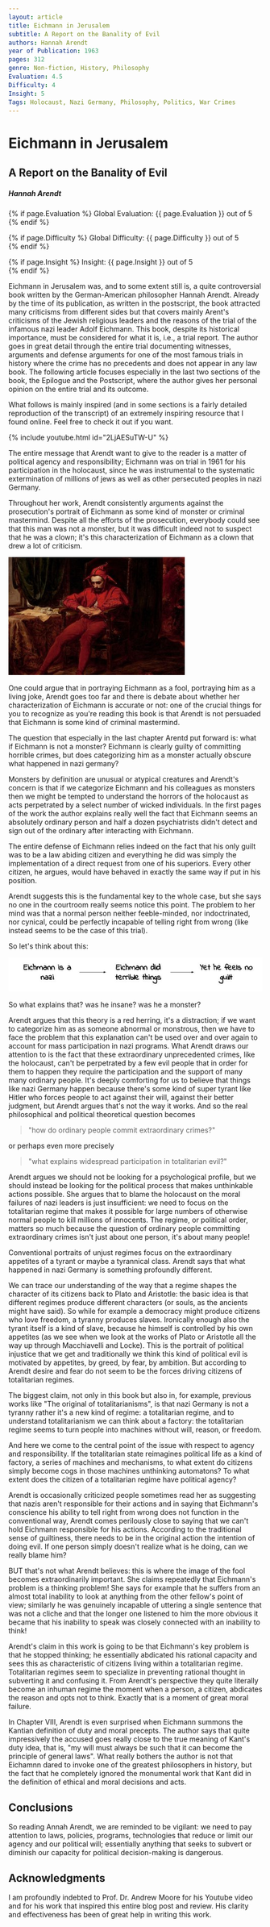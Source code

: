 ```yaml
---
layout: article
title: Eichmann in Jerusalem
subtitle: A Report on the Banality of Evil
authors: Hannah Arendt
year of Publication: 1963
pages: 312
genre: Non-fiction, History, Philosophy
Evaluation: 4.5
Difficulty: 4
Insight: 5
Tags: Holocaust, Nazi Germany, Philosophy, Politics, War Crimes
---
```

# Eichmann in Jerusalem
## A Report on the Banality of Evil
##### Hannah Arendt

<p>
{% if page.Evaluation %}
    Global Evaluation: {{ page.Evaluation }} out of 5 <br>
{% endif %}

{% if page.Difficulty %}
    Global Difficulty: {{ page.Difficulty }} out of 5 <br>
{% endif %}

{% if page.Insight %}
    Insight: {{ page.Insight }} out of 5 <br>
{% endif %}
</p>


Eichmann in Jerusalem was, and to some extent still is, a quite controversial book written by the German-American philosopher Hannah Arendt.
Already by the time of its publication, as written in the postscript, the book attracted many criticisms from different sides but that covers mainly Arent's criticisms of the Jewish religious leaders and the reasons of the trial of the infamous nazi leader Adolf Eichmann.
This book, despite its historical importance, must be considered for what it is, i.e., a trial report.
The author goes in great detail through the entire trial documenting witnesses, arguments and defense arguments for one of the most famous trials in history where the crime has no precedents and does not appear in any law book. The following article focuses especially in the last two sections of the book, the Epilogue and the Postscript, where the author gives her personal opinion on the entire trial and its outcome. 

What follows is mainly inspired (and in some sections is a fairly detailed reproduction of the transcript) of an extremely inspiring resource that I found online. Feel free to check it out if you want.

{% include youtube.html id="2LjAESuTW-U" %}

The entire message that Arendt want to give to the reader is a matter of political agency and responsibility; Eichmann was on trial in 1961 for his participation in the holocaust, since he was instrumental to the systematic extermination of millions of jews as well as other persecuted peoples in nazi Germany.

Throughout her work, Arendt consistently arguments against the prosecution's portrait of Eichmann as some kind of monster or criminal mastermind. Despite all the efforts of the prosecution, everybody could see that this man was not a monster, but it was difficult indeed not to suspect that he was a clown; it's this characterization of Eichmann as a clown that drew a lot of criticism.

![Fool](/assets/images/fool.jpg)

One could argue that in portraying Eichmann as a fool, portraying him as a living joke, Arendt goes too far and there is debate about whether her characterization of Eichmann is accurate or not: one of the crucial things for you to recognize as you're reading this book is that Arendt is not persuaded that Eichmann is some kind of criminal mastermind.

The question that especially in the last chapter Arentd put forward is: what if Eichmann is not a monster? Eichmann is clearly guilty of committing horrible crimes, but does categorizing him as a monster actually obscure what happened in nazi germany? 

Monsters by definition are unusual or atypical creatures and Arendt's concern is that if we categorize Eichmann and his colleagues as monsters then we might be tempted to understand the horrors of the holocaust as acts perpetrated by a select number of wicked individuals. In the first pages of the work the author explains really well the fact that Eichmann seems an absolutely ordinary person and half a dozen psychiatrists didn't detect and sign out of the ordinary after interacting with Eichmann. 

The entire defense of Eichmann relies indeed on the fact that his only guilt was to be a law abiding citizen and everything he did was simply the implementation of a direct request from one of his superiors. Every other citizen, he argues, would have behaved in exactly the same way if put in his position. 
 
Arendt suggests this is the fundamental key to the whole case, but she says no one in the courtroom really seems notice this point. The problem to her mind was that a normal person neither feeble-minded, nor indoctrinated, nor cynical, could be perfectly incapable of telling right from wrong (like instead seems to be the case of this trial).

So let's think about this:

![Logical Fallacy](/assets/images/Eichmann_guiltiness.jpg)

So what explains that? was he insane? was he a monster?

Arendt argues that this theory is a red herring, it's a distraction; if we want to categorize him as as someone abnormal or monstrous, then we have to face the problem that this explanation can't be used over and over again to account for mass participation in nazi programs. What Arendt draws our attention to is the fact that these extraordinary unprecedented crimes, like the holocaust, 
can't be perpetrated by a few evil people that in order for them to happen they require the participation and the support of many many ordinary people. 
It's deeply comforting for us to believe that things like nazi Germany happen because there's some kind of super tyrant like Hitler who forces people to act against their will, against their better judgment, but Arendt argues that's not the way it works. And so the real philosophical and political theoretical question becomes

> "how do ordinary people commit extraordinary crimes?"

or perhaps even more precisely

> "what explains widespread participation in totalitarian evil?"

Arendt argues we should not be looking for a psychological profile, but we should
instead be looking for the political process that makes unthinkable actions
possible. She argues that to blame the holocaust on the moral failures of nazi
leaders is just insufficient: we need to focus on the totalitarian regime that makes it possible for large numbers of otherwise normal people to kill millions of innocents. The regime, or political order, matters so much because the question of ordinary people committing extraordinary crimes isn't just about one person, it's about many people!

Conventional portraits of unjust regimes focus on the extraordinary appetites of
a tyrant or maybe a tyrannical class. Arendt says that what happened in nazi Germany is something profoundly different. 

We can trace our understanding of the way that a regime shapes the character
of its citizens back to Plato and Aristotle: the basic idea is that different regimes produce different characters (or souls, as the ancients might have
said). So while for example a democracy might produce citizens who love freedom, a tyranny produces slaves. Ironically enough also the tyrant itself is a kind of
slave, because he himself is controlled by his own appetites (as we see when we look at the works of Plato or Aristotle all the way up through Macchiavelli and Locke). 
This is the portrait of political injustice that we get and traditionally we think this kind of political evil is motivated by appetites, by greed, by fear, by ambition. But according to Arendt desire and fear do not seem to be the forces driving citizens of totalitarian regimes.

The biggest claim, not only in this book but also in, for example, previous works like "The original of totalitarianisms", is that nazi Germany is not a tyranny rather it's a new kind of regime: a totalitarian regime, and to understand totalitarianism we can think about a factory: the totalitarian regime seems to turn people into machines without will, reason, or freedom.

And here we come to the central point of the issue with respect to agency and responsibility. If the totalitarian state reimagines political life as a kind of factory, a series of machines and mechanisms, to what extent do citizens simply become cogs in those machines unthinking automatons? To what extent does the
citizen of a totalitarian regime have political agency?

Arendt is occasionally criticized people sometimes read her as suggesting that nazis aren't responsible for their actions and in saying that Eichmann's conscience his ability to tell right from wrong does not function in the conventional way, Arendt comes perilously close to saying that we can't hold Eichmann responsible for his actions. According to the traditional sense of guiltiness, there needs to be in the original action the intention of doing evil. If one person simply doesn't realize what is he doing, can we really blame him? 

BUT that's not what Arendt believes: this is where the image of the fool becomes extraordinarily important. She claims repeatedly that Eichmann's problem is a thinking problem! She says for example that he suffers from an almost total inability to look at anything from the other fellow's point of view; similarly he was genuinely incapable of uttering a single sentence that was not a cliche and that the longer one listened to him the more obvious it became that his inability to speak was closely connected with an inability to think!

Arendt's claim in this work is going to be that Eichmann's key problem is that he stopped thinking; he essentially abdicated his rational capacity and sees this as characteristic of citizens living within a totalitarian regime. Totalitarian regimes seem to specialize in preventing rational thought in subverting it and confusing it.
From Arendt's perspective they quite literally become an inhuman regime the moment when a person, a citizen, abdicates the reason and opts not to think.
Exactly that is a moment of great moral failure.

In Chapter VIII, Arendt is even surprised when Eichmann summons the Kantian definition of duty and moral precepts. The author says that quite impressively the accused goes really close to the true meaning of Kant's duty idea, that is, "my will must always be such that it can become the principle of general laws". What really bothers the author is not that Eichamnn dared to invoke one of the greatest philosophers in history, but the fact that he completely ignored the monumental work that Kant did in the definition of ethical and moral decisions and acts. 

## Conclusions

So reading Annah Arendt, we are reminded to be vigilant: we need to pay attention to laws, policies, programs, technologies that reduce or limit our agency and our political will; essentially anything that seeks to subvert or diminish our capacity for political decision-making is dangerous.


## Acknowledgments

I am profoundly indebted to Prof. Dr. Andrew Moore for his Youtube video and for his work that inspired this entire blog post and review. His clarity and effectiveness has been of great help in writing this work.

